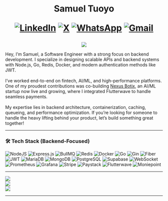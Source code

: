 <h1 align="center"> Samuel Tuoyo 
    
[![LinkedIn](https://img.shields.io/badge/LinkedIn-%230077B5.svg?logo=linkedin&logoColor=white)](https://www.linkedin.com/in/samuel-tuoyo-%F0%9F%93%A2-8568b62b6/) 
[![X](https://img.shields.io/badge/X-black.svg?logo=X&logoColor=white)](https://twitter.com/Tuoyos26091) 
[![WhatsApp](https://img.shields.io/badge/WhatsApp-green.svg?logo=WhatsApp&logoColor=white)](https://wa.me/2349161591177) 
[![Gmail](https://img.shields.io/badge/-Gmail-c14438?style=flat&logo=Gmail&logoColor=white)](mailto:samueltuoyo9082@gmail.com)

</h1>

<p align="center">
    <img src="https://github-profile-summary-cards.vercel.app/api/cards/profile-details?username=samueltuoyo15&theme=github">
</p>

<p align="left">
  Hey, I’m Samuel, a Software Engineer with a strong focus on backend development. I specialize in designing scalable APIs and backend systems with Node.js, Go, Redis, Docker, and modern authentication methods like JWT.<br><br>
  I’ve worked end-to-end on fintech, AI/ML, and high-performance platforms. One of my proudest contributions was co-building <a href="https://nexusbotix.io" target="_blank">Nexus Botix</a>, an AI/ML startup now live and growing, where I integrated Flutterwave to handle seamless payments.<br><br>
  My expertise lies in backend architecture, containerization, caching, queueing, and performance optimization. If you’re looking for someone to handle the heavy lifting behind your product, let’s build something great together!
</p>

---

### 🛠️ Tech Stack (Backend-Focused)
![NodeJS](https://img.shields.io/badge/node.js-6DA55F?style=for-the-badge&logo=node.js&logoColor=white)
![Express.js](https://img.shields.io/badge/express.js-%23404d59.svg?style=for-the-badge&logo=express&logoColor=%2361DAFB)
![BullMQ](https://img.shields.io/badge/BullMQ-%23FF0000.svg?style=for-the-badge&logo=redis&logoColor=white)
![Redis](https://img.shields.io/badge/Redis-%23DC382D.svg?style=for-the-badge&logo=redis&logoColor=white)
![Docker](https://img.shields.io/badge/Docker-%230db7ed.svg?style=for-the-badge&logo=docker&logoColor=white)
![Go](https://img.shields.io/badge/Go-%2300ADD8.svg?style=for-the-badge&logo=go&logoColor=white)
![Gin](https://img.shields.io/badge/Gin-%23000000.svg?style=for-the-badge&logo=go&logoColor=white)
![Fiber](https://img.shields.io/badge/Fiber-%23000000.svg?style=for-the-badge&logo=fiber&logoColor=white)
![JWT](https://img.shields.io/badge/JWT-black?style=for-the-badge&logo=JSON%20web%20tokens)
![MariaDB](https://img.shields.io/badge/MariaDB-%23003545.svg?style=for-the-badge&logo=mariadb&logoColor=white)
![MongoDB](https://img.shields.io/badge/MongoDB-%234ea94b.svg?style=for-the-badge&logo=mongodb&logoColor=white)
![PostgreSQL](https://img.shields.io/badge/PostgreSQL-%23336791.svg?style=for-the-badge&logo=postgresql&logoColor=white)
![Supabase](https://img.shields.io/badge/Supabase-3ECF8E?style=for-the-badge&logo=supabase&logoColor=white)
![WebSocket](https://img.shields.io/badge/WebSocket-%230084FF.svg?style=for-the-badge&logo=websockets&logoColor=white)
![Prometheus](https://img.shields.io/badge/Prometheus-E6522C?style=for-the-badge&logo=prometheus&logoColor=white)
![Grafana](https://img.shields.io/badge/Grafana-F46800?style=for-the-badge&logo=grafana&logoColor=white)
![Stripe](https://img.shields.io/badge/Stripe-%23646CFF.svg?style=for-the-badge&logo=stripe&logoColor=white)
![Paystack](https://img.shields.io/badge/Paystack-%230096D6.svg?style=for-the-badge&logo=paystack&logoColor=white)
![Flutterwave](https://img.shields.io/badge/Flutterwave-%23000000.svg?style=for-the-badge&logo=flutterwave&logoColor=white)
![Moniepoint](https://img.shields.io/badge/Moniepoint-%231572B6.svg?style=for-the-badge)

---

![](https://github-readme-stats.vercel.app/api?username=samueltuoyo15&theme=dark&hide_border=false&include_all_commits=true&count_private=true)<br/>
![](https://github-readme-streak-stats.herokuapp.com/?user=samueltuoyo15&theme=dark&hide_border=false)<br/>
![](https://github-readme-stats.vercel.app/api/top-langs/?username=samueltuoyo15&theme=dark&hide_border=false&include_all_commits=true&count_private=true&layout=compact)

---
